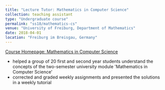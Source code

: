 ```yaml
---
title: "Lecture Tutor: Mathematics in Computer Science"
collection: teaching assistant
type: "Undergraduate course"
permalink: "ss18/mathematics-cs"
venue: "University of Freiburg, Department of Mathematics"
date: 2018-04-01
location: "Freiburg im Breisgau, Germany"
---
```


[Course Homepage: Mathematics in Computer Science](https://aam.uni-freiburg.de/mitarb/ehemalige/korsch/lehre/ss17/index.html?l=en)

- helped a group of 20 first and second year students understand the concepts of the two-semester university module 'Mathematics in Computer Science'
- corrected and graded weekly assignments and presented the solutions in a weekly tutorial